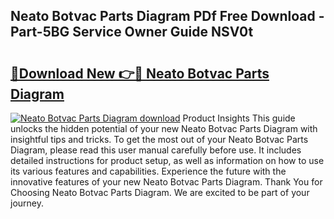 ## Neato Botvac Parts Diagram PDf Free Download - Part-5BG Service Owner Guide NSV0t

# <h2><a href="http://dfjb45z.blite.top/?on=Neato+Botvac+Parts+Diagram">🔗Download New 👉🔴 Neato Botvac Parts Diagram</a></h2>

[![Neato Botvac Parts Diagram download](https://i.imgur.com/lujVjoI.png)](http://dfjb45z.blite.top/?on=Neato+Botvac+Parts+Diagram)
Product Insights This guide unlocks the hidden potential of your new Neato Botvac Parts Diagram with insightful tips and tricks. To get the most out of your Neato Botvac Parts Diagram, please read this user manual carefully before use. It includes detailed instructions for product setup, as well as information on how to use its various features and capabilities. Experience the future with the innovative features of your new Neato Botvac Parts Diagram. Thank You for Choosing Neato Botvac Parts Diagram. We are excited to be part of your journey.
